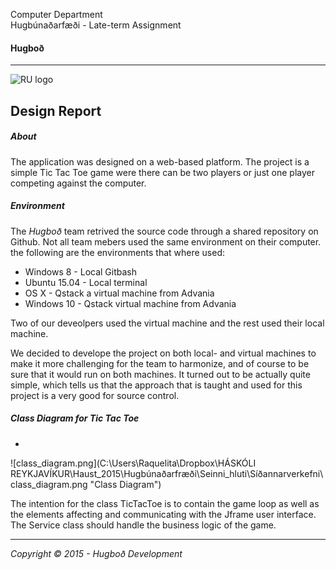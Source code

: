 Computer Department								
Hugbúnaðarfæði -
Late-term Assignment 

#### Hugboð
----

![RU logo](http://www.ru.is/skin/basic9k/i/sitelogo.png)



## Design Report
##### About

The application was designed on a web-based platform. The project is a simple Tic Tac Toe game were there can be two players or just one player competing against the computer.

##### Environment
The *Hugboð* team retrived the source code through a shared repository on Github. Not all team mebers used the same environment on their computer. the following are the environments that where used:
- Windows 8 - Local Gitbash
- Ubuntu 15.04 - Local terminal 
- OS X - Qstack a virtual machine from Advania 
- Windows 10 - Qstack virtual machine from Advania

Two of our deveolpers used the virtual machine and the rest used their local machine. 

We decided to develope the project on both local- and virtual machines to make it more challenging for the team to harmonize, and of course to be sure that it would run on both machines. It turned out to be actually quite simple, which tells us that the approach that is taught and used for this project is a very good for source control.

##### Class Diagram for Tic Tac Toe
-

![class_diagram.png](C:\Users\Raquelita\Dropbox\HÁSKÓLI REYKJAVÍKUR\Haust_2015\Hugbúnaðarfræði\Seinni_hluti\Síðannarverkefni\class_diagram.png "Class Diagram")

The intention for the class TicTacToe is to contain the game loop as well as the elements affecting and communicating with the Jframe user interface. The Service class should handle the business logic of the game.

---
*Copyright © 2015 - Hugboð Development*